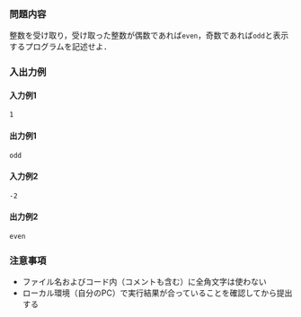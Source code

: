 ### 問題内容
整数を受け取り，受け取った整数が偶数であれば`even`，奇数であれば`odd`と表示するプログラムを記述せよ．


### 入出力例
#### 入力例1
```
1
```

#### 出力例1
```
odd
```

#### 入力例2
```
-2
```
#### 出力例2
```
even
```


### 注意事項

- ファイル名およびコード内（コメントも含む）に全角文字は使わない  
- ローカル環境（自分のPC）で実行結果が合っていることを確認してから提出する

